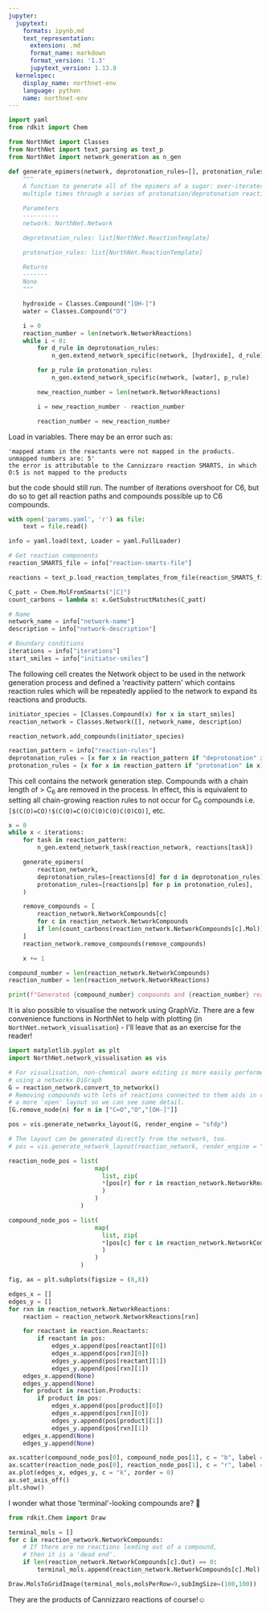 ```yaml
---
jupyter:
  jupytext:
    formats: ipynb,md
    text_representation:
      extension: .md
      format_name: markdown
      format_version: '1.3'
      jupytext_version: 1.13.8
  kernelspec:
    display_name: northnet-env
    language: python
    name: northnet-env
---
```


```python
import yaml
from rdkit import Chem

from NorthNet import Classes
from NorthNet import text_parsing as text_p
from NorthNet import network_generation as n_gen
```

```python
def generate_epimers(network, deprotonation_rules=[], protonation_rules=[]):
    """
    A function to generate all of the epimers of a sugar: over-iterates
    multiple times through a series of protonation/deprotonation reactions.

    Parameters
    ----------
    network: NorthNet.Network

    deprotonation_rules: list[NorthNet.ReactionTemplate]

    protonation_rules: list[NorthNet.ReactionTemplate]

    Returns
    -------
    None
    """

    hydroxide = Classes.Compound("[OH-]")
    water = Classes.Compound("O")

    i = 0
    reaction_number = len(network.NetworkReactions)
    while i < 0:
        for d_rule in deprotonation_rules:
            n_gen.extend_network_specific(network, [hydroxide], d_rule)

        for p_rule in protonation_rules:
            n_gen.extend_network_specific(network, [water], p_rule)

        new_reaction_number = len(network.NetworkReactions)

        i = new_reaction_number - reaction_number

        reaction_number = new_reaction_number
```

Load in variables. There may be an error such as:

```
'mapped atoms in the reactants were not mapped in the products.
unmapped numbers are: 5'
the error is attributable to the Cannizzaro reaction SMARTS, in which
O:5 is not mapped to the products
```

but the code should still run. The number of iterations  overshoot for C6, but do so to get all reaction paths and compounds possible up to C6 compounds.

```python
with open('params.yaml', 'r') as file:
    text = file.read()

info = yaml.load(text, Loader = yaml.FullLoader)

# Get reaction components
reaction_SMARTS_file = info["reaction-smarts-file"]

reactions = text_p.load_reaction_templates_from_file(reaction_SMARTS_file)

C_patt = Chem.MolFromSmarts("[C]")
count_carbons = lambda x: x.GetSubstructMatches(C_patt)

# Name
network_name = info["network-name"]
description = info["network-description"]

# Boundary conditions
iterations = info["iterations"]
start_smiles = info["initiator-smiles"]
```

The following cell creates the Network object to be used in the network generation process and defined a 'reactivity pattern' which contains reaction rules which will be repeatedly applied to the network to expand its reactions and products.

```python
initiator_species = [Classes.Compound(x) for x in start_smiles]
reaction_network = Classes.Network([], network_name, description)

reaction_network.add_compounds(initiator_species)

reaction_pattern = info["reaction-rules"]
deprotonation_rules = [x for x in reaction_pattern if "deprotonation" in x]
protonation_rules = [x for x in reaction_pattern if "protonation" in x]
```

This cell contains the network generation step. Compounds with a chain length of > C<sub>6</sub> are removed in the process. In effect, this is equivalent to setting all chain-growing reaction rules to not occur for C<sub>6</sub> compounds i.e. `[$(C(O)=CO)!$(C(O)=C(O)C(O)C(O)C(O)CO)]`, etc.

```python
x = 0
while x < iterations:
    for task in reaction_pattern:
        n_gen.extend_network_task(reaction_network, reactions[task])

    generate_epimers(
        reaction_network,
        deprotonation_rules=[reactions[d] for d in deprotonation_rules],
        protonation_rules=[reactions[p] for p in protonation_rules],
    )

    remove_compounds = [
        reaction_network.NetworkCompounds[c]
        for c in reaction_network.NetworkCompounds
        if len(count_carbons(reaction_network.NetworkCompounds[c].Mol)) > 6
    ]
    reaction_network.remove_compounds(remove_compounds)

    x += 1

compound_number = len(reaction_network.NetworkCompounds)
reaction_number = len(reaction_network.NetworkReactions)

print(f"Generated {compound_number} compounds and {reaction_number} reactions.")
```

It is also possible to visualise the network using GraphViz. There are a few convenience functions in NorthNet to help with plotting (in `NorthNet.network_visualisation`) - I'll leave that as an exercise for the reader!

```python
import matplotlib.pyplot as plt
import NorthNet.network_visualisation as vis

# For visualisation, non-chemical aware editing is more easily performed 
# using a networkx DiGraph
G = reaction_network.convert_to_networkx()
# Removing compounds with lots of reactions connected to them aids in creating 
# a more 'open' layout so we can see some detail.
[G.remove_node(n) for n in ["C=O","O","[OH-]"]]

pos = vis.generate_networkx_layout(G, render_engine = "sfdp")

# The layout can be generated directly from the network, too.
# pos = vis.generate_network_layout(reaction_network, render_engine = "sfdp")

reaction_node_pos = list(
                        map(
                          list, zip(
                          *[pos[r] for r in reaction_network.NetworkReactions]
                          )
                        )
                    )

compound_node_pos = list(
                        map(
                          list, zip(
                          *[pos[c] for c in reaction_network.NetworkCompounds if c in G.nodes]
                          )
                        )
                    )

fig, ax = plt.subplots(figsize = (8,8))

edges_x = []
edges_y = []
for rxn in reaction_network.NetworkReactions:
    reaction = reaction_network.NetworkReactions[rxn]

    for reactant in reaction.Reactants:
        if reactant in pos:
            edges_x.append(pos[reactant][0])
            edges_x.append(pos[rxn][0])
            edges_y.append(pos[reactant][1])
            edges_y.append(pos[rxn][1])
    edges_x.append(None)
    edges_y.append(None)
    for product in reaction.Products:
        if product in pos:
            edges_x.append(pos[product][0])
            edges_x.append(pos[rxn][0])
            edges_y.append(pos[product][1])
            edges_y.append(pos[rxn][1])
    edges_x.append(None)
    edges_y.append(None)

ax.scatter(compound_node_pos[0], compound_node_pos[1], c = "b", label = "compounds")
ax.scatter(reaction_node_pos[0], reaction_node_pos[1], c = "r", label = "reactions")
ax.plot(edges_x, edges_y, c = "k", zorder = 0)
ax.set_axis_off()
plt.show()
```

I wonder what those 'terminal'-looking compounds are? 🧐

```python
from rdkit.Chem import Draw

terminal_mols = []
for c in reaction_network.NetworkCompounds:
    # If there are no reactions leading out of a compound,
    # then it is a 'dead end'.
    if len(reaction_network.NetworkCompounds[c].Out) == 0:
        terminal_mols.append(reaction_network.NetworkCompounds[c].Mol)

Draw.MolsToGridImage(terminal_mols,molsPerRow=9,subImgSize=(100,100))    
```

They are the products of Cannizzaro reactions of course!☺️
